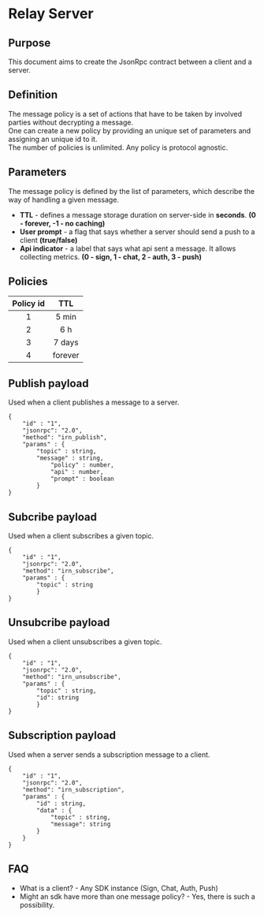 
# Relay Server

## Purpose

This document aims to create the JsonRpc contract between a client and a server. 

## Definition

The message policy is a set of actions that have to be taken by involved parties without decrypting a message.<br>
One can create a new policy by providing an unique set of parameters and assigning an unique id to it.<br>
The number of policies is unlimited. Any policy is protocol agnostic.

## Parameters

The message policy is defined by the list of parameters, which describe the way of handling a given message. 

* **TTL** - defines a message storage duration on server-side in **seconds**. **(0 - forever, -1 - no caching)**
* **User prompt** - a flag that says whether a server should send a push to a client **(true/false)**
* **Api indicator** - a label that says what api sent a message. It allows collecting metrics. **(0 - sign, 1 - chat, 2 - auth, 3 - push)**

## Policies

| Policy id 	|   TTL   	|
|:------:	|:-------:	|
|    1   	|   5 min  	|
|    2   	|    6 h   	|
|    3   	|  7 days  	|
|    4   	| forever 	|


## Publish payload

Used when a client publishes a message to a server.

```jsonc
{
	"id" : "1",
	"jsonrpc": "2.0",
	"method": "irn_publish",
	"params" : {
		"topic" : string,
		"message" : string,  
        	"policy" : number,
        	"api" : number, 
        	"prompt" : boolean
    	}
}
```

## Subcribe payload

Used when a client subscribes a given topic.

```jsonc
{
	"id" : "1",
	"jsonrpc": "2.0",
	"method": "irn_subscribe",
	"params" : {
		"topic" : string
    	}
}
```

## Unsubcribe payload

Used when a client unsubscribes a given topic.

```jsonc
{
	"id" : "1",
	"jsonrpc": "2.0",
	"method": "irn_unsubscribe",
	"params" : {
		"topic" : string,
		"id": string
    	}
}
```

## Subscription payload

Used when a server sends a subscription message to a client.

```jsonc
{
	"id" : "1",
	"jsonrpc": "2.0",
	"method": "irn_subscription",
	"params" : {
		"id" : string,
		"data" : {
			"topic" : string,
			"message": string
		}
	}
}
```

## FAQ

* What is a client? - Any SDK instance (Sign, Chat, Auth, Push)
* Might an sdk have more than one message policy? - Yes, there is such a possibility.
